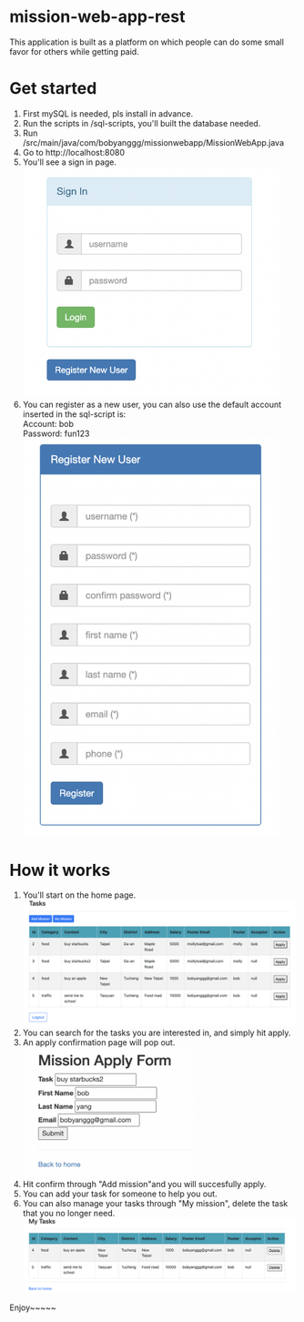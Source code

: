 # mission-web-app-rest

This application is built as a platform on which people can do some small favor for others while getting paid.

# Get started

1. First mySQL is needed, pls install in advance.
2. Run the scripts in /sql-scripts, you'll built the database needed.
3. Run /src/main/java/com/bobyanggg/missionwebapp/MissionWebApp.java
4. Go to http://localhost:8080
5. You'll see a sign in page.<br/>
<img src="src/main/resources/static/image/sign_in.png" width="450"></br>
6. You can register as a new user, you can also use the default account inserted in the sql-script is:<br/>
Account: bob<br/>
Password: fun123<br/>
<img src="src/main/resources/static/image/register.png" width="450"></br>

# How it works

1. You'll start on the home page.</br>
<img src="src/main/resources/static/image/home_page.png" width="600"></br>
2. You can search for the tasks you are interested in, and simply hit apply.
3. An apply confirmation page will pop out.</br>
<img src="src/main/resources/static/image/apply_form.png" width="300"></br>
4. Hit confirm through "Add mission"and you will succesfully apply.
5. You can add your task for someone to help you out.
6. You can also manage your tasks through "My mission", delete the task that you no longer need.</br>
<img src="src/main/resources/static/image/my_task.png" width="600"></br>

Enjoy~~~~~
